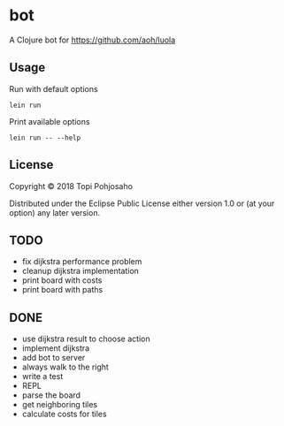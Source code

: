 # bot

A Clojure bot for https://github.com/aoh/luola

## Usage

Run with default options

`lein run`

Print available options

`lein run -- --help`

## License

Copyright © 2018 Topi Pohjosaho

Distributed under the Eclipse Public License either version 1.0 or (at
your option) any later version.

## TODO
* fix dijkstra performance problem
* cleanup dijkstra implementation
* print board with costs
* print board with paths

## DONE
* use dijkstra result to choose action
* implement dijkstra
* add bot to server
* always walk to the right
* write a test
* REPL
* parse the board
* get neighboring tiles
* calculate costs for tiles
